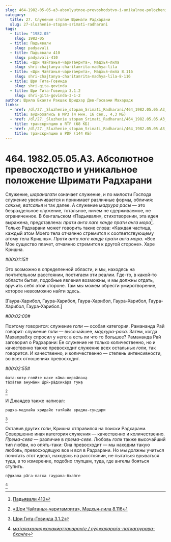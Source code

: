 ```yaml
---
slug: 464-1982-05-05-a3-absolyutnoe-prevoshodstvo-i-unikalnoe-polozhenie-shrimati-radharani
category:
  title: 27. Служение стопам Шримати Радхарани
  slug: 27-sluzhenie-stopam-srimati-radharani
tags:
  - title: "1982.05"
    slug: 1982-05
  - title: Падьявали
    slug: padyavali
  - title: Падьявали 410
    slug: padyavali-410
  - title: «Шри Чайтанья-чаритамрита», Мадхья-лила
    slug: shri-chajtanya-charitamrita-madhya-lila
  - title: «Шри Чайтанья-чаритамрита», Мадхья-лила 8.116
    slug: shri-chajtanya-charitamrita-madhya-lila-8-116
  - title: Шри Гита-Говинда
    slug: shri-gita-govinda
  - title: Шри Гита-Говинда 3.1.2
    slug: shri-gita-govinda-3-1-2
author: Шрила Бхакти Ракшак Шридхар Дев-Госвами Махарадж
links:
  - href: /dl/27._Sluzhenie_stopam_Srimati_Radharani/464_1982.05.05.A3_SridharMj_Absoljutnoe_prevoshodstvo_i_unikalnoe_polozhenie_Shrimati_Radharani.mp3
    title: аудиозапись в MP3 (4 мин. 16 сек., 4,3 МБ)
  - href: /dl/27._Sluzhenie_stopam_Srimati_Radharani/464_1982.05.05.A3_SridharMj_Absoljutnoe_prevoshodstvo_i_unikalnoe_polozhenie_Shrimati_Radharani.rtf
    title: транскрипцию в RTF (68 КБ)
  - href: /dl/27._Sluzhenie_stopam_Srimati_Radharani/464_1982.05.05.A3_SridharMj_Absoljutnoe_prevoshodstvo_i_unikalnoe_polozhenie_Shrimati_Radharani.pdf
    title: транскрипцию в PDF (144 КБ)
---
```


# 464. 1982.05.05.A3. Абсолютное превосходство и уникальное положение Шримати Радхарани

Служение, *шаранагати* означает служение, и по милости Господа служение увеличивается и принимает различные формы, обличия: *сакхья, ватсалья* и так далее. А служение *мадхура расы* — это безраздельное служение, тотальное, ничем не сдерживаемое, не ограниченное. В бенгальском «Падьявали», стихотворении, эта идея выражена, представлена: *прати анга лаге канде прати анга мора*[^_ftn1]. Только Радхарани может говорить такие слова: «Каждая частица, каждый атом Моего тела отчаянно стремится к соответствующему атому тела Кришны». *Прати анга лаге канде прати анга мора.* «Все Мое существо плачет, отчаянно стремится к другой стороне». Харе Кришна.

*#00:01:15#*

Это возможно в определенной области, и мы, находясь на почтительном расстоянии, постигаем эти реалии. Где-то, в какой-то области бытия, подобные явления возможны, и мы должны отдать, вручить себя этой стороне. Там мы можем обрести умиротворение, которое невозможно найти здесь.

[Гаура-Харибол, Гаура-Харибол, Гаура-Харибол, Гаура-Харибол, Гаура-Харибол, Гаура-Харибол.]

*#00:02:00#*

Поэтому говорится: служение *гопи* — особая категория. Рамананда Рай говорит: служение *гопи* — высочайшее, *мадхура-раса*. Затем, когда Махапрабху спросил у него: а есть ли что то большее? Рамананда Рай заговорил о Радхарани: Ее служение не только количественно, но и качественно также превосходит служение всех остальных *гопи*, так говорится. И качественно, и количественно — степень интенсивности, во всех отношениях превосходит.

*#00:02:55#*

    ш́ата-кот̣и-гопӣте нахе ка̄ма-нирва̄пан̣а
    та̄ха̄теи анума̄ни ш́рӣ-ра̄дхика̄ра гун̣а
[^_ftn2]

И Джаядев также написал:

    радха-мадхайа хридайе татйайа враджа-сундари
[^_ftn3]

Оставив других *гопи*, Кришна отправился на поиски Радхарани. Совершенно иная категория служения — качественно и количественно. *Према-сева* — различие в *према-севе*. Любовь *гопи* также высочайший тип любви, но опять-таки: Она превосходит — мы находим такую любовь, превосходящую все и вся в Радхарани. Но мы должны учиться почитать этот идеал, находясь на расстоянии, не пытаться врываться туда, в то измерение, подобно глупцам, туда, где ангелы бояться ступить.

    пӯджала ра̄га-патха гаурава-бхан̇ге
[^_ftn4]



[^_ftn1]: [Падьявали 410](../notes/padyavali/padyavali-410.md)

[^_ftn2]: [«Шри Чайтанья-чаритамрита», Мадхья-лила 8.116](../notes/shri-chajtanya-charitamrita-madhya-lila/shri-chajtanya-charitamrita-madhya-lila-8-116.md)

[^_ftn3]: [Шри Гита-Говинда 3.1.2](../notes/shri-gita-govinda/shri-gita-govinda-3-1-2.md)

[^_ftn4]: [*ма̄талахариджанакӣрттанаран̇ге / пӯджалара̄га-патхагаурава-бхан̇ге*](../notes/shloka/matalaharidzhanakjorttanarange-pudzhalaraga-pathagaurava-bhange.md)
